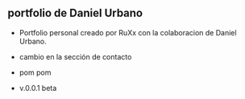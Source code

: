 ## portfolio de Daniel Urbano

- Portfolio personal creado por RuXx con la colaboracion de Daniel Urbano.

- cambio en la sección de contacto
- pom pom
- v.0.0.1 beta